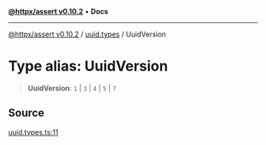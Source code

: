 [**@httpx/assert v0.10.2**](../../README.md) • **Docs**

***

[@httpx/assert v0.10.2](../../README.md) / [uuid.types](../README.md) / UuidVersion

# Type alias: UuidVersion

> **UuidVersion**: `1` \| `3` \| `4` \| `5` \| `7`

## Source

[uuid.types.ts:11](https://github.com/belgattitude/httpx/blob/9872a04f73c192beff5f4b4d63a156ff5269c00c/packages/assert/src/uuid.types.ts#L11)
